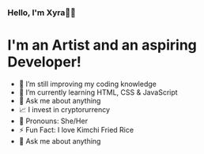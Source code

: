 ### Hello, I'm Xyra👩‍💻

# I'm an Artist and an aspiring Developer!

- 🔭 I’m still improving my coding knowledge
- 🌱 I’m currently learning HTML, CSS & JavaScript 
- 💭 Ask me about anything 
- 📈 I invest in cryptorurrency 
- 👩 Pronouns: She/Her
- ⚡ Fun Fact: I love Kimchi Fried Rice
- 💬 Ask me about anything





<!--
**divavocado/divavocado** is a ✨ _special_ ✨ repository because its `README.md` (this file) appears on your GitHub profile.

#I'm a 3D Ar

ist, Grapic Designer a
nd a Future Web Developer</h1>

• 🔭 I’m still improving my coding knowledge
• 🌱 I’m currently learning HTML, CSS & JavaScript 

• 📈 I invest in Bitcoin
• 💬 Ask me about anything

• 👩 Pronouns: She/Her
• ⚡ Fun fact:

